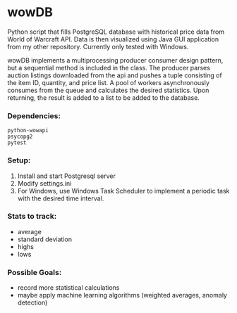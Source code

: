 # wowDB

Python script that fills PostgreSQL database with historical price data from World of Warcraft API. Data is then visualized using Java GUI application from my other repository. Currently only tested with Windows.

wowDB implements a multiprocessing producer consumer design pattern, but a sequential method is included in the class.
The producer parses auction listings downloaded from the api and pushes a tuple consisting of the item ID, quantity, and price list. A pool of workers asynchronously consumes from the queue and calculates the desired statistics. Upon returning, the result is added to a list to be added to the database.

### Dependencies:
```
python-wowapi
psycopg2
pytest
```

### Setup:
1. Install and start Postgresql server
2. Modify settings.ini
3. For Windows, use Windows Task Scheduler to implement a periodic task with the desired time interval.

### Stats to track:
- average
- standard deviation
- highs
- lows

### Possible Goals:
- record more statistical calculations
- maybe apply machine learning algorithms (weighted averages, anomaly detection)